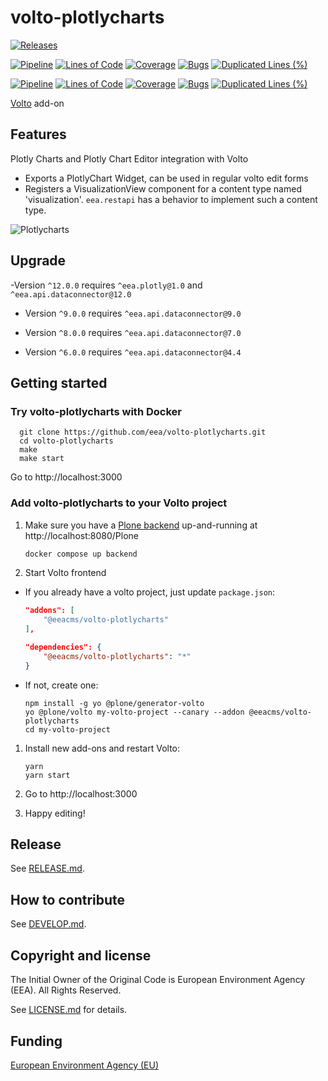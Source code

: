 # volto-plotlycharts

[![Releases](https://img.shields.io/github/v/release/eea/volto-plotlycharts)](https://github.com/eea/volto-plotlycharts/releases)

[![Pipeline](https://ci.eionet.europa.eu/buildStatus/icon?job=volto-addons%2Fvolto-plotlycharts%2Fmaster&subject=master)](https://ci.eionet.europa.eu/view/Github/job/volto-addons/job/volto-plotlycharts/job/master/display/redirect)
[![Lines of Code](https://sonarqube.eea.europa.eu/api/project_badges/measure?project=volto-plotlycharts-master&metric=ncloc)](https://sonarqube.eea.europa.eu/dashboard?id=volto-plotlycharts-master)
[![Coverage](https://sonarqube.eea.europa.eu/api/project_badges/measure?project=volto-plotlycharts-master&metric=coverage)](https://sonarqube.eea.europa.eu/dashboard?id=volto-plotlycharts-master)
[![Bugs](https://sonarqube.eea.europa.eu/api/project_badges/measure?project=volto-plotlycharts-master&metric=bugs)](https://sonarqube.eea.europa.eu/dashboard?id=volto-plotlycharts-master)
[![Duplicated Lines (%)](https://sonarqube.eea.europa.eu/api/project_badges/measure?project=volto-plotlycharts-master&metric=duplicated_lines_density)](https://sonarqube.eea.europa.eu/dashboard?id=volto-plotlycharts-master)

[![Pipeline](https://ci.eionet.europa.eu/buildStatus/icon?job=volto-addons%2Fvolto-plotlycharts%2Fdevelop&subject=develop)](https://ci.eionet.europa.eu/view/Github/job/volto-addons/job/volto-plotlycharts/job/develop/display/redirect)
[![Lines of Code](https://sonarqube.eea.europa.eu/api/project_badges/measure?project=volto-plotlycharts-develop&metric=ncloc)](https://sonarqube.eea.europa.eu/dashboard?id=volto-plotlycharts-develop)
[![Coverage](https://sonarqube.eea.europa.eu/api/project_badges/measure?project=volto-plotlycharts-develop&metric=coverage)](https://sonarqube.eea.europa.eu/dashboard?id=volto-plotlycharts-develop)
[![Bugs](https://sonarqube.eea.europa.eu/api/project_badges/measure?project=volto-plotlycharts-develop&metric=bugs)](https://sonarqube.eea.europa.eu/dashboard?id=volto-plotlycharts-develop)
[![Duplicated Lines (%)](https://sonarqube.eea.europa.eu/api/project_badges/measure?project=volto-plotlycharts-develop&metric=duplicated_lines_density)](https://sonarqube.eea.europa.eu/dashboard?id=volto-plotlycharts-develop)

[Volto](https://github.com/plone/volto) add-on

## Features

Plotly Charts and Plotly Chart Editor integration with Volto

- Exports a PlotlyChart Widget, can be used in regular volto edit forms
- Registers a VisualizationView component for a content type named
  'visualization'. `eea.restapi` has a behavior to implement such a content
  type.

![Plotlycharts](https://raw.githubusercontent.com/eea/volto-plotlycharts/master/docs/volto-plotlycharts.gif)

## Upgrade
-Version `^12.0.0` requires `^eea.plotly@1.0` and `^eea.api.dataconnector@12.0`

- Version `^9.0.0` requires `^eea.api.dataconnector@9.0`

- Version `^8.0.0` requires `^eea.api.dataconnector@7.0`

- Version `^6.0.0` requires `^eea.api.dataconnector@4.4`

## Getting started

### Try volto-plotlycharts with Docker

      git clone https://github.com/eea/volto-plotlycharts.git
      cd volto-plotlycharts
      make
      make start

Go to http://localhost:3000

### Add volto-plotlycharts to your Volto project

1. Make sure you have a [Plone backend](https://plone.org/download) up-and-running at http://localhost:8080/Plone

   ```Bash
   docker compose up backend
   ```

1. Start Volto frontend

- If you already have a volto project, just update `package.json`:

  ```JSON
  "addons": [
      "@eeacms/volto-plotlycharts"
  ],

  "dependencies": {
      "@eeacms/volto-plotlycharts": "*"
  }
  ```

- If not, create one:

  ```
  npm install -g yo @plone/generator-volto
  yo @plone/volto my-volto-project --canary --addon @eeacms/volto-plotlycharts
  cd my-volto-project
  ```

1. Install new add-ons and restart Volto:

   ```
   yarn
   yarn start
   ```

1. Go to http://localhost:3000

1. Happy editing!

## Release

See [RELEASE.md](https://github.com/eea/volto-plotlycharts/blob/master/RELEASE.md).

## How to contribute

See [DEVELOP.md](https://github.com/eea/volto-plotlycharts/blob/master/DEVELOP.md).

## Copyright and license

The Initial Owner of the Original Code is European Environment Agency (EEA).
All Rights Reserved.

See [LICENSE.md](https://github.com/eea/volto-plotlycharts/blob/master/LICENSE.md) for details.

## Funding

[European Environment Agency (EU)](http://eea.europa.eu)
